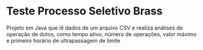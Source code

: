 # Teste Processo Seletivo Brass
Projeto em Java que lê dados de um arquivo CSV e realiza análises de operação de dutos, como tempo ativo, número de operações, valor máximo e primeiro horário de ultrapassagem de limite
